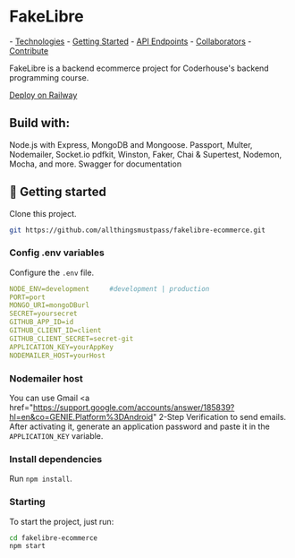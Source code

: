                      
<h1 style="font-weight: bold;">FakeLibre</h1>

<p>
- <a href="#tech">Technologies</a>
- <a href="#started">Getting Started</a>
- <a href="#routes">API Endpoints</a>
- <a href="#colab">Collaborators</a>
- <a href="#contribute">Contribute</a> 
</p>


<p> FakeLibre is a backend ecommerce project for Coderhouse's backend programming course.</p>

<a href="https://fakelibre-coderhouse-deploy-production.up.railway.app/">Deploy on Railway</a>
 
<h2 id="technologies">Build with: </h2>

Node.js with Express, MongoDB and Mongoose.
Passport, Multer, Nodemailer, Socket.io
pdfkit, Winston, Faker, Chai & Supertest, Nodemon, Mocha, and more.
Swagger for documentation
 
<h2 id="started">🚀 Getting started</h2>

Clone this project.

```bash
git https://github.com/allthingsmustpass/fakelibre-ecommerce.git
```
 
<h3>Config .env variables</h2>

Configure the `.env` file.

```yaml
NODE_ENV=development     #development | production
PORT=port
MONGO_URI=mongoDBurl
SECRET=yoursecret
GITHUB_APP_ID=id
GITHUB_CLIENT_ID=client
GITHUB_CLIENT_SECRET=secret-git
APPLICATION_KEY=yourAppKey
NODEMAILER_HOST=yourHost
```
 
<h3>Nodemailer host</h3>

You can use Gmail <a href="https://support.google.com/accounts/answer/185839?hl=en&co=GENIE.Platform%3DAndroid" 2-Step Verification </a> to send emails. After activating it, generate an application password and paste it in the `APPLICATION_KEY` variable.


<h3>Install dependencies</h3>

Run `npm install`.


<h3>Starting</h3>

To start the project, just run:

```bash
cd fakelibre-ecommerce
npm start
```
